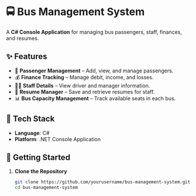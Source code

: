 # 🚍 Bus Management System  

A **C# Console Application** for managing bus passengers, staff, finances, and resumes.  

## ✨ Features  
- 🚌 **Passenger Management** – Add, view, and manage passengers.  
- 💰 **Finance Tracking** – Manage debit, income, and losses.  
- 👨‍💼 **Staff Details** – View driver and manager information.  
- 📄 **Resume Manager** – Save and retrieve resumes for staff.  
- 📊 **Bus Capacity Management** – Track available seats in each bus.  

## 📌 Tech Stack  
- **Language**: C#  
- **Platform**: .NET Console Application  

## 🚀 Getting Started  
1. **Clone the Repository**  
   ```bash
   git clone https://github.com/yourusername/bus-management-system.git
   cd bus-management-system
